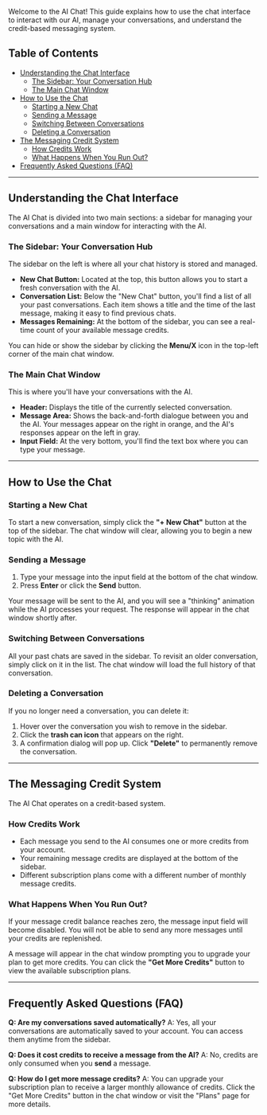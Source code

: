 Welcome to the AI Chat! This guide explains how to use the chat interface to interact with our AI, manage your conversations, and understand the credit-based messaging system.

## Table of Contents

- [Understanding the Chat Interface](#understanding-the-chat-interface)
  - [The Sidebar: Your Conversation Hub](#the-sidebar-your-conversation-hub)
  - [The Main Chat Window](#the-main-chat-window)
- [How to Use the Chat](#how-to-use-the-chat)
  - [Starting a New Chat](#starting-a-new-chat)
  - [Sending a Message](#sending-a-message)
  - [Switching Between Conversations](#switching-between-conversations)
  - [Deleting a Conversation](#deleting-a-conversation)
- [The Messaging Credit System](#the-messaging-credit-system)
  - [How Credits Work](#how-credits-work)
  - [What Happens When You Run Out?](#what-happens-when-you-run-out)
- [Frequently Asked Questions (FAQ)](#frequently-asked-questions-faq)

---

## Understanding the Chat Interface

The AI Chat is divided into two main sections: a sidebar for managing your conversations and a main window for interacting with the AI.

### The Sidebar: Your Conversation Hub

The sidebar on the left is where all your chat history is stored and managed.

- **New Chat Button:** Located at the top, this button allows you to start a fresh conversation with the AI.
- **Conversation List:** Below the "New Chat" button, you'll find a list of all your past conversations. Each item shows a title and the time of the last message, making it easy to find previous chats.
- **Messages Remaining:** At the bottom of the sidebar, you can see a real-time count of your available message credits.

You can hide or show the sidebar by clicking the **Menu/X** icon in the top-left corner of the main chat window.

### The Main Chat Window

This is where you'll have your conversations with the AI.

- **Header:** Displays the title of the currently selected conversation.
- **Message Area:** Shows the back-and-forth dialogue between you and the AI. Your messages appear on the right in orange, and the AI's responses appear on the left in gray.
- **Input Field:** At the very bottom, you'll find the text box where you can type your message.

---

## How to Use the Chat

### Starting a New Chat

To start a new conversation, simply click the **"+ New Chat"** button at the top of the sidebar. The chat window will clear, allowing you to begin a new topic with the AI.

### Sending a Message

1.  Type your message into the input field at the bottom of the chat window.
2.  Press **Enter** or click the **Send** button.

Your message will be sent to the AI, and you will see a "thinking" animation while the AI processes your request. The response will appear in the chat window shortly after.

### Switching Between Conversations

All your past chats are saved in the sidebar. To revisit an older conversation, simply click on it in the list. The chat window will load the full history of that conversation.

### Deleting a Conversation

If you no longer need a conversation, you can delete it:
1.  Hover over the conversation you wish to remove in the sidebar.
2.  Click the **trash can icon** that appears on the right.
3.  A confirmation dialog will pop up. Click **"Delete"** to permanently remove the conversation.

---

## The Messaging Credit System

The AI Chat operates on a credit-based system.

### How Credits Work

- Each message you send to the AI consumes one or more credits from your account.
- Your remaining message credits are displayed at the bottom of the sidebar.
- Different subscription plans come with a different number of monthly message credits.

### What Happens When You Run Out?

If your message credit balance reaches zero, the message input field will become disabled. You will not be able to send any more messages until your credits are replenished.

A message will appear in the chat window prompting you to upgrade your plan to get more credits. You can click the **"Get More Credits"** button to view the available subscription plans.

---

## Frequently Asked Questions (FAQ)

**Q: Are my conversations saved automatically?**
A: Yes, all your conversations are automatically saved to your account. You can access them anytime from the sidebar.

**Q: Does it cost credits to receive a message from the AI?**
A: No, credits are only consumed when you **send** a message.

**Q: How do I get more message credits?**
A: You can upgrade your subscription plan to receive a larger monthly allowance of credits. Click the "Get More Credits" button in the chat window or visit the "Plans" page for more details.